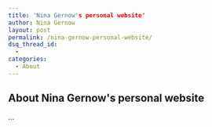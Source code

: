 ```yaml
---
title: 'Nina Gernow's personal website'
author: Nina Gernow
layout: post
permalink: /nina-gernow-personal-website/
dsq_thread_id:
  - 
categories:
  - About
---
```


## About Nina Gernow's personal website

...

